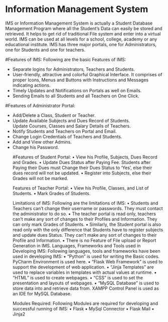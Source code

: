 # Information Management System

IMS or Information Management System is actually a Student Database Management Program
where all the Student’s Data can easily be stored and retrieved. It helps to get rid of traditional
File system and enter into a virtual world.
IMS can be used at all levels for a school, college, academy or any educational institute.
IMS has three major portals, one for Administrators, one for Students and one for teachers.

#Features of IMS:
Following are the basic Features of IMS:
<ul>
  <li>Separate logins for Administrators, Teachers and Students.</li>
<li> User-friendly, attractive and colorful Graphical Interface. It comprises of proper Icons,
  Menus and Buttons with Instructions and Messages indicating actions.</li>
  <li> Timely Updates and Notifications on Portals as well on Emails.</li>
  <li> Sending Emails to all Students and all Teachers on One Click.</li>
 </ul> 
#Features of Administrator Portal:
<ul>
  <li>Add/Delete a Class, Student or Teacher.</li>
<li>Update Available Subjects and Dues Record of Students.</li
  <li>Update Courses, Classes and Salary Details of Teachers.</li>
  <li> Notify Students and Teachers on Portal and Email.</li>
  <li> Change Login Credentials of Teachers and Students.</li>
  <li> Add and View other Admins.</li>
  <li> Change his Password.</li>

#Features of Student Portal:
• View his Profile, Subjects, Dues Record and Grades.
• Update Dues Status after Paying Fee. Students after Paying their Dues must Change their
Dues Status to ‘Yes’, else their dues record will not be updated.
• Register into Subjects, else their Grades will not be marked.

Features of Teacher Portal:
• View his Profile, Classes, and List of Students.
• Mark Grades of Students.

Limitations of IMS:
Following are the limitations of IMS:
• Students and Teachers can’t change their username or passwords. They must contact the
administrator to do so.
▪ The teacher portal is read only, teachers can’t make any sort of changes to their Profiles
and Information. They can only mark Grades of Students.
▪ Similarly, the Student portal is also read only with the only difference that Students have
to register subjects and update dues Status. They can’t make any sort of changes to their
Profile and Information.
▪ There is no Feature of File upload or Report Generation in IMS.
Languages, Frameworks and Tools used in Developing IMS:
Following languages, tools and frameworks have been used in developing IMS:
▪ “Python” is used for writing the Basic codes. PyCharm Environment is used here.
▪ “Flask Web Framework” is used to support the development of web application.
▪ “Jinja Templates” are used to replace variables in templates with actual values at runtime.
▪ “HTML” is used to create webpages.
▪ “CSS” is used to set the presentation and layouts of webpages.
▪ “MySQL Database” is used to store data into and retrieve data from. XAMPP Control Panel
is used as an IDE for MySQL Database.

Modules Required:
Following Modules are required for developing and successful running of IMS:
▪ Flask
▪ MySql Connector
▪ Flask Mail
▪ Jinja2

